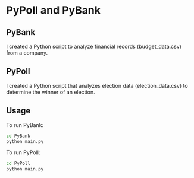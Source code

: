 # PyPoll and PyBank

## PyBank
I created a Python script to analyze financial records (budget_data.csv) from a company. 

## PyPoll
I created a Python script that analyzes election data (election_data.csv) to determine the winner of an election. 

## Usage

To run PyBank:

```sh
cd PyBank
python main.py
```

To run PyPoll:

```sh
cd PyPoll
python main.py
```
